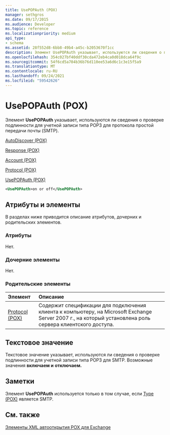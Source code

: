 ```yaml
---
title: UsePOPAuth (POX)
manager: sethgros
ms.date: 09/17/2015
ms.audience: Developer
ms.topic: reference
ms.localizationpriority: medium
api_type:
- schema
ms.assetid: 28f552d8-6bb8-49b4-a45c-b2053670f1cc
description: Элемент UsePOPAuth указывает, используются ли сведения о проверке подлинности для учетной записи типа POP3 для протокола простой передачи почты (SMTP).
ms.openlocfilehash: 354c027bf40ddf30cda472eb4ca0d018dca64f9c
ms.sourcegitcommit: 54f6cd5a704b36b76d110ee53a6d6c1c3e15f5a9
ms.translationtype: MT
ms.contentlocale: ru-RU
ms.lasthandoff: 09/24/2021
ms.locfileid: "59542626"
---
```

# <a name="usepopauth-pox"></a>UsePOPAuth (POX)

Элемент **UsePOPAuth** указывает, используются ли сведения о проверке подлинности для учетной записи типа POP3 для протокола простой передачи почты (SMTP). 
  
[AutoDiscover (POX)](autodiscover-pox.md)
  
[Response (POX)](response-pox.md)
  
[Account (POX)](account-pox.md)
  
[Protocol (POX)](protocol-pox.md)
  
[UsePOPAuth (POX)](usepopauth-pox.md)
  
```xml
<UsePOPAuth>on or off</UsePOPAuth>
```

## <a name="attributes-and-elements"></a>Атрибуты и элементы

В разделах ниже приводится описание атрибутов, дочерних и родительских элементов.
  
### <a name="attributes"></a>Атрибуты

Нет.
  
### <a name="child-elements"></a>Дочерние элементы

Нет.
  
### <a name="parent-elements"></a>Родительские элементы

|**Элемент**|**Описание**|
|:-----|:-----|
|[Protocol (POX)](protocol-pox.md) <br/> |Содержит спецификации для подключения клиента к компьютеру, на Microsoft Exchange Server 2007 г., на который установлена роль сервера клиентского доступа.  <br/> |
   
## <a name="text-value"></a>Текстовое значение

Текстовое значение указывает, используются ли сведения о проверке подлинности для учетной записи типа POP3 для SMTP. Возможные значения **включаем и** **отключаем.**
  
## <a name="remarks"></a>Заметки

Элемент **UsePOPAuth** используется только в том случае, если [Type (POX)](type-pox.md) является SMTP. 
  
## <a name="see-also"></a>См. также



[Элементы XML автооткрытия POX для Exchange](pox-autodiscover-xml-elements-for-exchange.md)

